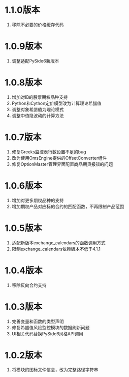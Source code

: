 # 1.1.0版本

1. 移除不必要的价格缓存代码

# 1.0.9版本

1. 调整适配PySide6新版本

# 1.0.8版本

1. 增加对IB的股票期权品种支持
2. Python和Cython定价模型改为计算理论希腊值
3. 调整对象希腊值为理论模式
4. 调整中值隐波动的计算方法

# 1.0.7版本

1. 修复Greeks监控表行数设置不足的bug
2. 改为使用OmsEngine提供的OffsetConverter组件
3. 修复OptionMaster管理界面配置商品期货报错的问题

# 1.0.6版本
1. 增加对更多期权品种的支持
2. 增加期权产品对应标的合约的匹配函数，不再限制产品范围

# 1.0.5版本

1. 适配新版本exchange_calendars的函数调用方式
2. 限制exchange_calendars依赖版本不低于4.1.1

# 1.0.4版本

1. 移除反向合约支持

# 1.0.3版本

1. 完善变量和函数的类型声明
2. 修复希腊值风险监控模块的数据刷新问题
3. UI相关代码替换PySide6风格API调用


# 1.0.2版本

1. 将模块的图标文件信息，改为完整路径字符串
